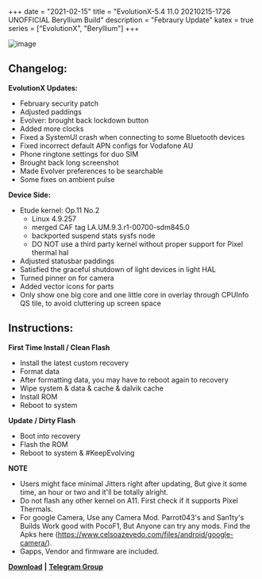 +++
date = "2021-02-15"
title = "EvolutionX-5.4 11.0 20210215-1726 UNOFFICIAL Beryllium Build"
description = "Febraury Update"
katex = true
series = ["EvolutionX", "Beryllium"]
+++

![image](https://pbs.twimg.com/profile_banners/1106906709786656768/1610373686/1500x500)

## Changelog:
**EvolutionX Updates:**
* February security patch
* Adjusted paddings
* Evolver: brought back lockdown button
* Added more clocks
* Fixed a SystemUI crash when connecting to some Bluetooth devices
* Fixed incorrect default APN configs for Vodafone AU
* Phone ringtone settings for duo SIM
* Brought back long screenshot
* Made Evolver preferences to be searchable
* Some fixes on ambient pulse

**Device Side:**
* Etude kernel: Op.11 No.2
    * Linux 4.9.257
    * merged CAF tag LA.UM.9.3.r1-00700-sdm845.0
    * backported suspend stats sysfs node
    * DO NOT use a third party kernel without proper support for Pixel thermal hal
* Adjusted statusbar paddings
* Satisfied the graceful shutdown of light devices in light HAL
* Turned pinner on for camera
* Added vector icons for parts
* Only show one big core and one little core in overlay through CPUInfo QS tile, to avoid cluttering up screen space

## Instructions:
**First Time Install / Clean Flash**
* Install the latest custom recovery
* Format data
* After formatting data, you may have to reboot again to recovery
* Wipe system & data & cache & dalvik cache
* Install ROM
* Reboot to system

**Update / Dirty Flash**
* Boot into recovery
* Flash the ROM
* Reboot to system & #KeepEvolving

**NOTE**
* Users might face minimal Jitters right after updating, But give it some time, an hour or two and it'll be totally alright.
* Do not flash any other kernel on A11. First check if it supports Pixel Thermals.
* For google Camera, Use any Camera Mod. Parrot043's and San1ty's Builds Work good with PocoF1, But Anyone can try any mods. Find the Apks here (https://www.celsoazevedo.com/files/android/google-camera/).
* Gapps, Vendor and firmware are included.

[**Download**](http://dl.lakshay.wtf/ROMs/Beryllium/EvolutionX/) **|** [**Telegram Group**](https://t.me/uoEvoXPocoF1)